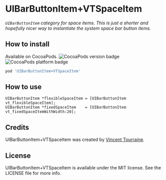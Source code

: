# UIBarButtonItem+VTSpaceItem

_`UIBarButtonItem` category for space items. This is just a shorter and hopefully nicer way to instantiate the system space bar button items._ 


## How to install

Available on CocoaPods. ![CocoaPods version badge](https://cocoapod-badges.herokuapp.com/v/UIBarButtonItem+VTSpaceItem/badge.png) 
![CocoaPods platform badge](https://cocoapod-badges.herokuapp.com/p/UIBarButtonItem+VTSpaceItem/badge.png)

``` ruby
pod 'UIBarButtonItem+VTSpaceItem'
```

## How to use

``` objc
UIBarButtonItem *flexibleSpaceItem = [UIBarButtonItem vt_flexibleSpaceItem];
UIBarButtonItem *fixedSpaceItem    = [UIBarButtonItem vt_fixedSpaceItemWithWidth:20];
```

## Credits

UIBarButtonItem+VTSpaceItem was created by [Vincent Tourraine](http://www.vtourraine.net).

## License

UIBarButtonItem+VTSpaceItem is available under the MIT license. See the LICENSE file for more info.
